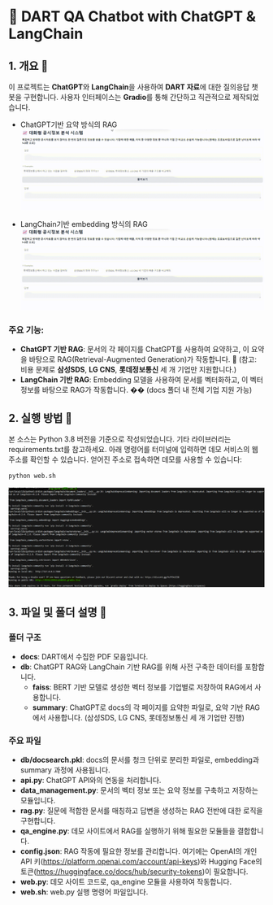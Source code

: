 # 🤖 DART QA Chatbot with ChatGPT & LangChain

## 1. 개요 📜
이 프로젝트는 **ChatGPT**와 **LangChain**을 사용하여 **DART 자료**에 대한 질의응답 챗봇을 구현합니다. 사용자 인터페이스는 **Gradio**를 통해 간단하고 직관적으로 제작되었습니다.

- ChatGPT기반 요약 방식의 RAG
![summary](https://github.com/sleepyBear92/rag-dart/blob/master/assets/demo_summary.gif)

- LangChain기반 embedding 방식의 RAG
![embedding](https://github.com/sleepyBear92/rag-dart/blob/master/assets/demo_embedding.gif)


### 주요 기능:
- **ChatGPT 기반 RAG**: 문서의 각 페이지를 ChatGPT를 사용하여 요약하고, 이 요약을 바탕으로 RAG(Retrieval-Augmented Generation)가 작동합니다. 📘 (참고: 비용 문제로 **삼성SDS**, **LG CNS**, **롯데정보통신** 세 개 기업만 지원합니다.)
- **LangChain 기반 RAG**: Embedding 모델을 사용하여 문서를 벡터화하고, 이 벡터 정보를 바탕으로 RAG가 작동합니다. �� (docs 폴더 내 전체 기업 지원 가능)


## 2. 실행 방법 🚀
본 소스는 Python 3.8 버전을 기준으로 작성되었습니다. 기타 라이브러리는 requirements.txt를 참고하세요.
아래 명령어를 터미널에 입력하면 데모 서비스의 웹 주소를 확인할 수 있습니다. 얻어진 주소로 접속하면 데모를 사용할 수 있습니다:
```bash
python web.sh
```
![Command](https://github.com/sleepyBear92/rag-dart/blob/master/assets/Command.png)


## 3. 파일 및 폴더 설명 📂

### 폴더 구조
- **docs**: DART에서 수집한 PDF 모음입니다.
- **db**: ChatGPT RAG와 LangChain 기반 RAG를 위해 사전 구축한 데이터를 포함합니다.
  - **faiss**: BERT 기반 모델로 생성한 벡터 정보를 기업별로 저장하여 RAG에서 사용합니다.
  - **summary**: ChatGPT로 docs의 각 페이지를 요약한 파일로, 요약 기반 RAG에서 사용합니다. (삼성SDS, LG CNS, 롯데정보통신 세 개 기업만 진행)

### 주요 파일
- **db/docsearch.pkl**: docs의 문서를 청크 단위로 분리한 파일로, embedding과 summary 과정에 사용됩니다.
- **api.py**: ChatGPT API와의 연동을 처리합니다.
- **data_management.py**: 문서의 벡터 정보 또는 요약 정보를 구축하고 저장하는 모듈입니다.
- **rag.py**: 질문에 적합한 문서를 매칭하고 답변을 생성하는 RAG 전반에 대한 로직을 구현합니다.
- **qa_engine.py**: 데모 사이트에서 RAG를 실행하기 위해 필요한 모듈들을 결합합니다.
- **config.json**: RAG 작동에 필요한 정보를 관리합니다. 여기에는 OpenAI의 개인 API 키(https://platform.openai.com/account/api-keys)와 Hugging Face의 토큰(https://huggingface.co/docs/hub/security-tokens)이 필요합니다.
- **web.py**: 데모 사이트 코드로, qa_engine 모듈을 사용하여 작동합니다.
- **web.sh**: web.py 실행 명령어 파일입니다.

